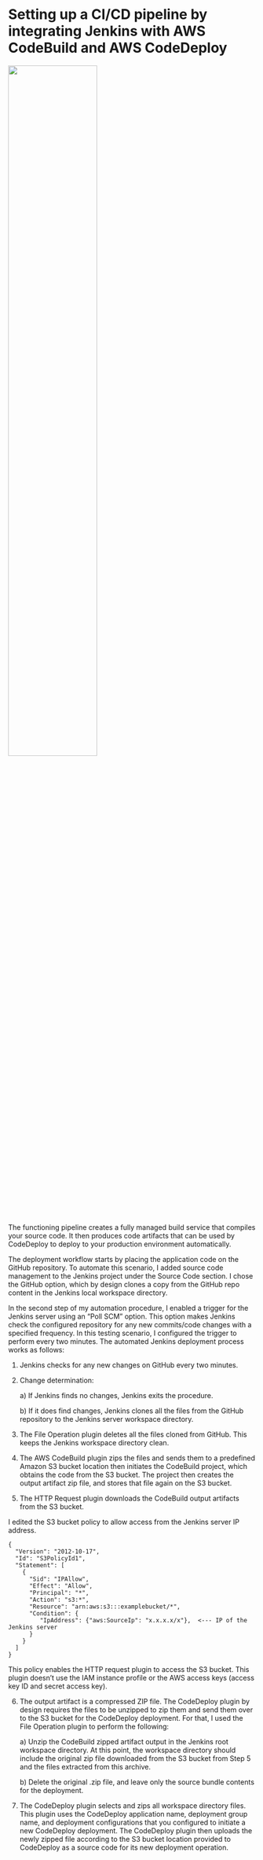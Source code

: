 # Setting up a CI/CD pipeline by integrating Jenkins with AWS CodeBuild and AWS CodeDeploy


<!-- ![Infrastructure](https://d2908q01vomqb2.cloudfront.net/7719a1c782a1ba91c031a682a0a2f8658209adbf/2019/10/20/Diagram2.png) -->
<img src="https://d2908q01vomqb2.cloudfront.net/7719a1c782a1ba91c031a682a0a2f8658209adbf/2019/10/20/Diagram2.png" width=60% height=60%>

The functioning pipeline creates a fully managed build service that compiles your source code. It then produces code artifacts that can be used by CodeDeploy to deploy to your production environment automatically.

The deployment workflow starts by placing the application code on the GitHub repository. To automate this scenario, I added source code management to the Jenkins project under the Source Code section. I chose the GitHub option, which by design clones a copy from the GitHub repo content in the Jenkins local workspace directory.

In the second step of my automation procedure, I enabled a trigger for the Jenkins server using an “Poll SCM” option. This option makes Jenkins check the configured repository for any new commits/code changes with a specified frequency. In this testing scenario, I configured the trigger to perform every two minutes. The automated Jenkins deployment process works as follows:

1. Jenkins checks for any new changes on GitHub every two minutes.
2. Change determination:

      a) If Jenkins finds no changes, Jenkins exits the procedure.
                  
      b) If it does find changes, Jenkins clones all the files from the GitHub repository to the Jenkins server workspace directory.
3. The File Operation plugin deletes all the files cloned from GitHub. This keeps the Jenkins workspace directory clean.
4. The AWS CodeBuild plugin zips the files and sends them to a predefined Amazon S3 bucket location then initiates the CodeBuild project, which obtains the code from the S3 bucket. The project then creates the output artifact zip file, and stores that file again on the S3 bucket.
5. The HTTP Request plugin downloads the CodeBuild output artifacts from the S3 bucket.



I edited the S3 bucket policy to allow access from the Jenkins server IP address.

```
{
  "Version": "2012-10-17",
  "Id": "S3PolicyId1",
  "Statement": [
    {
      "Sid": "IPAllow",
      "Effect": "Allow",
      "Principal": "*",
      "Action": "s3:*",
      "Resource": "arn:aws:s3:::examplebucket/*",
      "Condition": {
         "IpAddress": {"aws:SourceIp": "x.x.x.x/x"},  <--- IP of the Jenkins server
      } 
    } 
  ]
}
```

This policy enables the HTTP request plugin to access the S3 bucket. This plugin doesn’t use the IAM instance profile or the AWS access keys (access key ID and secret access key).

6. The output artifact is a compressed ZIP file. The CodeDeploy plugin by design requires the files to be unzipped to zip them and send them over to the S3 bucket for the CodeDeploy deployment. For that, I used the File Operation plugin to perform the following:
   
   a) Unzip the CodeBuild zipped artifact output in the Jenkins root workspace directory. At this point, the workspace directory should include the original zip file         downloaded from the S3 bucket from Step 5 and the files extracted from this archive.


    b) Delete the original .zip file, and leave only the source bundle contents for the deployment.


7. The CodeDeploy plugin selects and zips all workspace directory files. This plugin uses the CodeDeploy application name, deployment group name, and deployment configurations that you configured to initiate a new CodeDeploy deployment. The CodeDeploy plugin then uploads the newly zipped file according to the S3 bucket location provided to CodeDeploy as a source code for its new deployment operation.
